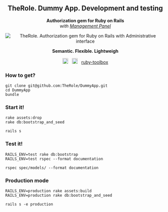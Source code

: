 <h2 align="center" class='center' style="text-align:center">
  TheRole. Dummy App. Development and testing
</h2>

<p align="center" class='center' style="text-align:center">
  <b>Authorization gem for Ruby on Rails</b><br>
  <i>with <a href="https://github.com/TheRole/TheRoleManagementPanelBootstrap3">Management Panel</a></i>
</p>

<p align="center" class='center' style="text-align:center">
  <img src="https://raw.githubusercontent.com/TheRole/TheRoleApi/master/docs/the_role.png" alt="TheRole. Authorization gem for Ruby on Rails with Administrative interface">
</p>

<p align="center" class='center' style="text-align:center">
  <b>Semantic. Flexible. Lightweigh</b>
</p>

<div align="center" class='center' style="text-align:center">

<a href="http://badge.fury.io/rb/the_role"><img src="https://badge.fury.io/rb/the_role.svg" alt="Gem Version" height="18"></a>
&nbsp;
<a href="https://travis-ci.org/TheRole/DummyApp"><img src="https://travis-ci.org/TheRole/DummyApp.svg?branch=master" alt="Build Status" height="18"></a>
&nbsp;
<a href="https://www.ruby-toolbox.com/categories/rails_authorization">ruby-toolbox</a>
</div>

### How to get?

```
git clone git@github.com:TheRole/DummyApp.git
cd DummyApp
bundle
```

### Start it!

```
rake assets:drop
rake db:bootstrap_and_seed

rails s
```

### Test it!

```
RAILS_ENV=test rake db:bootstrap
RAILS_ENV=test rspec --format documentation

rspec spec/models/ --format documentation
```

### Production mode

```
RAILS_ENV=production rake assets:build
RAILS_ENV=production rake db:bootstrap_and_seed

rails s -e production
```
